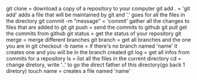 git clone <url> = download a copy of a repository to your computer
git add . = 'git add' adds a file that will be maintained by git and '.' goes for all the files in the directory
git commit -m "message" = 'commit' gather all the changes to files that are added to git
git push = send the commits to github
git pull get the commits from github
git status = get the status of your repository
git merge = merge different branches
git branch = get all branches and the one you are in
git checkout -b name = if there's no branch named 'name' it creates one and you will be in the branch created
git log = get all infos from commits for a repository
ls = list all the files in the current directory
cd = change diretory, write '..' to go the direct father of this directory(go back 1 diretory)
touch name = creates a file named 'name'